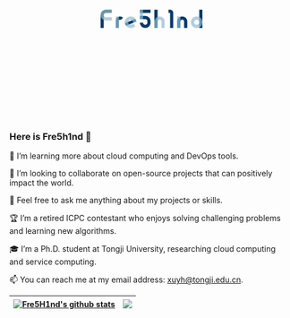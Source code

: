 <p align="center"><a href="https://freshwlnd.github.io"><img width="80%" alt="Hello, I'm Fre5h1nd" src="./images/BigBrand_raw.png" /></a></p>
<!-- <p align="center"><a href="https://freshwlnd.github.io"><img width="80%" alt="Hello, I'm Fre5h1nd" src="./images/BrandLine_raw.png" /></a></p> -->

<br />


### Here is Fre5h1nd 👋

🌱 I’m learning more about cloud computing and DevOps tools.

👯 I’m looking to collaborate on open-source projects that can positively impact the world.

💬 Feel free to ask me anything about my projects or skills.

🏆 I’m a retired ICPC contestant who enjoys solving challenging problems and learning new algorithms.

🎓 I’m a Ph.D. student at Tongji University, researching cloud computing and service computing.

📫 You can reach me at my email address: xuyh@tongji.edu.cn.

<!--
**Freshwlnd/Freshwlnd** is a ✨ _special_ ✨ repository because its `README.md` (this file) appears on your GitHub profile.

Here are some ideas to get you started:


- 🔭 I’m currently working on ...
- 🌱 I’m currently learning ...
- 👯 I’m looking to collaborate on ...
- 🤔 I’m looking for help with ...
- 💬 Ask me about ...
- 📫 How to reach me: ...
- 😄 Pronouns: ...
- ⚡ Fun fact: ...
-->

<!-- ![](https://visitor-badge.glitch.me/badge?page_id=Freshwlnd.Freshwlnd) -->

| <a href="https://github.com/freshwlnd"><img align="center" src="https://github-readme-stats.vercel.app/api?username=Freshwlnd&show_icons=true&count_private=true&include_all_commits=true&theme=buefy&hide_border=true" alt="Fre5H1nd's github stats" /></a> | <a href="https://github.com/freshwlnd"><img align="center" src="https://github-readme-stats.vercel.app/api/top-langs/?username=Freshwlnd&layout=compact&theme=buefy&hide_border=true" /></a> |
| ------------- | ------------- |
